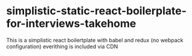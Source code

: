 # simplistic-static-react-boilerplate-for-interviews-takehome
This is a simplistic react boilertplate with babel and redux (no webpack configuration) everithing is included via CDN

